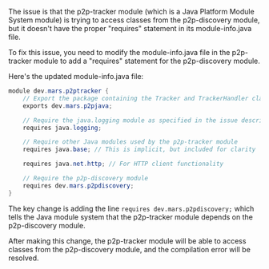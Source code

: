 The issue is that the p2p-tracker module (which is a Java Platform Module System module) is trying to access classes from the p2p-discovery module, but it doesn't have the proper "requires" statement in its module-info.java file.

To fix this issue, you need to modify the module-info.java file in the p2p-tracker module to add a "requires" statement for the p2p-discovery module.

Here's the updated module-info.java file:

```java
module dev.mars.p2ptracker {
    // Export the package containing the Tracker and TrackerHandler classes
    exports dev.mars.p2pjava;

    // Require the java.logging module as specified in the issue description
    requires java.logging;

    // Require other Java modules used by the p2p-tracker module
    requires java.base; // This is implicit, but included for clarity

    requires java.net.http; // For HTTP client functionality

    // Require the p2p-discovery module
    requires dev.mars.p2pdiscovery;
}
```

The key change is adding the line `requires dev.mars.p2pdiscovery;` which tells the Java module system that the p2p-tracker module depends on the p2p-discovery module.

After making this change, the p2p-tracker module will be able to access classes from the p2p-discovery module, and the compilation error will be resolved.